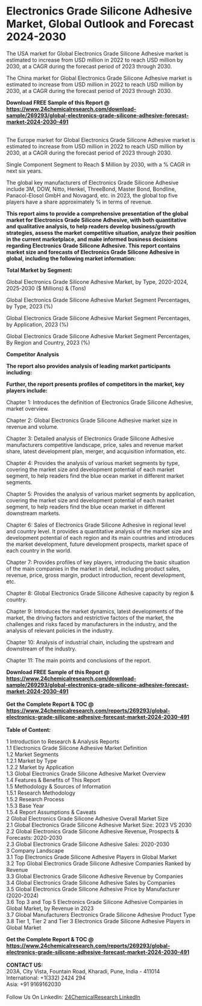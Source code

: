 <h1>Electronics Grade Silicone Adhesive Market, Global Outlook and Forecast 2024-2030</h1><p>The USA market for Global Electronics Grade Silicone Adhesive market is estimated to increase from USD million in 2022 to reach USD million by 2030, at a CAGR during the forecast period of 2023 through 2030.</p><p>
</p><p>The China market for Global Electronics Grade Silicone Adhesive market is estimated to increase from USD million in 2022 to reach USD million by 2030, at a CAGR during the forecast period of 2023 through 2030.</p><div><b>Download FREE Sample of this Report @ 
            <a href="https://www.24chemicalresearch.com/download-sample/269293/global-electronics-grade-silicone-adhesive-forecast-market-2024-2030-491">
            https://www.24chemicalresearch.com/download-sample/269293/global-electronics-grade-silicone-adhesive-forecast-market-2024-2030-491</a></b></div><br><p>
</p><p>The Europe market for Global Electronics Grade Silicone Adhesive market is estimated to increase from USD million in 2022 to reach USD million by 2030, at a CAGR during the forecast period of 2023 through 2030.</p><p>
Single Component Segment to Reach $ Million by 2030, with a % CAGR in next six years.</p><p>
The global key manufacturers of Electronics Grade Silicone Adhesive include 3M, DOW, Nitto, Henkel, ThreeBond, Master Bond, Bondline, Panacol-Elosol GmbH and Novagard, etc. in 2023, the global top five players have a share approximately % in terms of revenue.</p><p>
<strong>This report aims to provide a comprehensive presentation of the global market for Electronics Grade Silicone Adhesive, with both quantitative and qualitative analysis, to help readers develop business/growth strategies, assess the market competitive situation, analyze their position in the current marketplace, and make informed business decisions regarding Electronics Grade Silicone Adhesive. This report contains market size and forecasts of Electronics Grade Silicone Adhesive in global, including the following market information:</strong></p><p>
</p><p>
<strong>Total Market by Segment:</strong></p><p>
Global Electronics Grade Silicone Adhesive Market, by Type, 2020-2024, 2025-2030 ($ Millions) &amp; (Tons)</p><p>
Global Electronics Grade Silicone Adhesive Market Segment Percentages, by Type, 2023 (%)</p><p>
</p><p>
Global Electronics Grade Silicone Adhesive Market Segment Percentages, by Application, 2023 (%)</p><p>
</p><p>
Global Electronics Grade Silicone Adhesive Market Segment Percentages, By Region and Country, 2023 (%)</p><p>
</p><p>
<strong>Competitor Analysis</strong></p><p>
<strong>The report also provides analysis of leading market participants including:</strong></p><p>
</p><p>
<strong>Further, the report presents profiles of competitors in the market, key players include:</strong></p><p>
</p><p>
Chapter 1: Introduces the definition of Electronics Grade Silicone Adhesive, market overview.</p><p>
Chapter 2: Global Electronics Grade Silicone Adhesive market size in revenue and volume.</p><p>
Chapter 3: Detailed analysis of Electronics Grade Silicone Adhesive manufacturers competitive landscape, price, sales and revenue market share, latest development plan, merger, and acquisition information, etc.</p><p>
Chapter 4: Provides the analysis of various market segments by type, covering the market size and development potential of each market segment, to help readers find the blue ocean market in different market segments.</p><p>
Chapter 5: Provides the analysis of various market segments by application, covering the market size and development potential of each market segment, to help readers find the blue ocean market in different downstream markets.</p><p>
Chapter 6: Sales of Electronics Grade Silicone Adhesive in regional level and country level. It provides a quantitative analysis of the market size and development potential of each region and its main countries and introduces the market development, future development prospects, market space of each country in the world.</p><p>
Chapter 7: Provides profiles of key players, introducing the basic situation of the main companies in the market in detail, including product sales, revenue, price, gross margin, product introduction, recent development, etc.</p><p>
Chapter 8: Global Electronics Grade Silicone Adhesive capacity by region &amp; country.</p><p>
Chapter 9: Introduces the market dynamics, latest developments of the market, the driving factors and restrictive factors of the market, the challenges and risks faced by manufacturers in the industry, and the analysis of relevant policies in the industry.</p><p>
Chapter 10: Analysis of industrial chain, including the upstream and downstream of the industry.</p><p>
Chapter 11: The main points and conclusions of the report.</p><div><b>Download FREE Sample of this Report @ 
            <a href="https://www.24chemicalresearch.com/download-sample/269293/global-electronics-grade-silicone-adhesive-forecast-market-2024-2030-491">
            https://www.24chemicalresearch.com/download-sample/269293/global-electronics-grade-silicone-adhesive-forecast-market-2024-2030-491</a></b></div><br><div><b>Get the Complete Report & TOC @ 
            <a href="https://www.24chemicalresearch.com/reports/269293/global-electronics-grade-silicone-adhesive-forecast-market-2024-2030-491">
            https://www.24chemicalresearch.com/reports/269293/global-electronics-grade-silicone-adhesive-forecast-market-2024-2030-491</a></b></div><br>
            <b>Table of Content:</b><p>1 Introduction to Research & Analysis Reports<br />
    1.1 Electronics Grade Silicone Adhesive Market Definition<br />
    1.2 Market Segments<br />
        1.2.1 Market by Type<br />
        1.2.2 Market by Application<br />
    1.3 Global Electronics Grade Silicone Adhesive Market Overview<br />
    1.4 Features & Benefits of This Report<br />
    1.5 Methodology & Sources of Information<br />
        1.5.1 Research Methodology<br />
        1.5.2 Research Process<br />
        1.5.3 Base Year<br />
        1.5.4 Report Assumptions & Caveats<br />
2 Global Electronics Grade Silicone Adhesive Overall Market Size<br />
    2.1 Global Electronics Grade Silicone Adhesive Market Size: 2023 VS 2030<br />
    2.2 Global Electronics Grade Silicone Adhesive Revenue, Prospects & Forecasts: 2020-2030<br />
    2.3 Global Electronics Grade Silicone Adhesive Sales: 2020-2030<br />
3 Company Landscape<br />
    3.1 Top Electronics Grade Silicone Adhesive Players in Global Market<br />
    3.2 Top Global Electronics Grade Silicone Adhesive Companies Ranked by Revenue<br />
    3.3 Global Electronics Grade Silicone Adhesive Revenue by Companies<br />
    3.4 Global Electronics Grade Silicone Adhesive Sales by Companies<br />
    3.5 Global Electronics Grade Silicone Adhesive Price by Manufacturer (2020-2024)<br />
    3.6 Top 3 and Top 5 Electronics Grade Silicone Adhesive Companies in Global Market, by Revenue in 2023<br />
    3.7 Global Manufacturers Electronics Grade Silicone Adhesive Product Type<br />
    3.8 Tier 1, Tier 2 and Tier 3 Electronics Grade Silicone Adhesive Players in Global Market<br />
    </p><div><b>Get the Complete Report & TOC @ 
            <a href="https://www.24chemicalresearch.com/reports/269293/global-electronics-grade-silicone-adhesive-forecast-market-2024-2030-491">
            https://www.24chemicalresearch.com/reports/269293/global-electronics-grade-silicone-adhesive-forecast-market-2024-2030-491</a></b></div><br><b>CONTACT US:</b><br>
            203A, City Vista, Fountain Road, Kharadi, Pune, India - 411014<br>
            International: +1(332) 2424 294<br>
            Asia: +91 9169162030 <br><br>
            Follow Us On LinkedIn: <a href="https://www.linkedin.com/company/24chemicalresearch/">24ChemicalResearch LinkedIn</a>